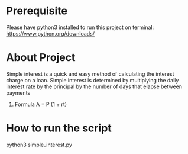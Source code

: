 # Prerequisite 
Please have python3 installed to run this project on terminal: https://www.python.org/downloads/


# About Project
Simple interest is a quick and easy method of calculating the interest charge on a loan. Simple interest is determined by multiplying the daily interest rate by the principal by the number of days that elapse between payments
1. Formula
    A = P (1 + rt)

# How to run the script
python3 simple_interest.py

